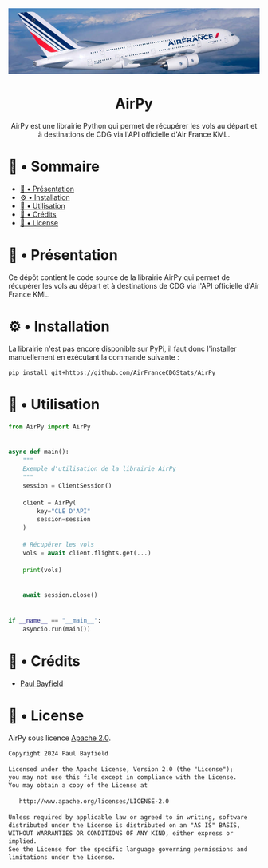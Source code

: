 <div align="center">
<img src="./assets/banner.png" alt="AirPy Banner"/>
  
# AirPy
AirPy est une librairie Python qui permet de récupérer les vols au départ et à destinations de CDG via l'API officielle d'Air France KML.

</div>
  
# 📖 • Sommaire

- [🚀 • Présentation](#--présentation)
- [⚙️ • Installation](#--installation)
- [📄 • Utilisation](#--utilisation)
- [📃 • Crédits](#--crédits)
- [📝 • License](#--license)

# 🚀 • Présentation

Ce dépôt contient le code source de la librairie AirPy qui permet de récupérer les vols au départ et à destinations de CDG via l'API officielle d'Air France KML.


# ⚙️ • Installation

La librairie n'est pas encore disponible sur PyPi, il faut donc l'installer manuellement en exécutant la commande suivante :
```
pip install git+https://github.com/AirFranceCDGStats/AirPy
```

# 📄 • Utilisation

```python
from AirPy import AirPy


async def main():
    """
    Exemple d'utilisation de la librairie AirPy
    """
    session = ClientSession()

    client = AirPy(
        key="CLE D'API"
        session=session
    )

    # Récupérer les vols
    vols = await client.flights.get(...)

    print(vols)


    await session.close()


if __name__ == "__main__":
    asyncio.run(main())
```

# 📃 • Crédits

- [Paul Bayfield](https://github.com/PaulBayfield)

# 📝 • License

AirPy sous licence [Apache 2.0](LICENSE).

```
Copyright 2024 Paul Bayfield

Licensed under the Apache License, Version 2.0 (the "License");
you may not use this file except in compliance with the License.
You may obtain a copy of the License at

   http://www.apache.org/licenses/LICENSE-2.0

Unless required by applicable law or agreed to in writing, software
distributed under the License is distributed on an "AS IS" BASIS,
WITHOUT WARRANTIES OR CONDITIONS OF ANY KIND, either express or implied.
See the License for the specific language governing permissions and
limitations under the License.
```
